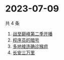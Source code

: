 # 2023-07-09

共 4 条

<!-- BEGIN -->
<!-- 最后更新时间 Sun Jul 09 2023 04:07:36 GMT+0800 (China Standard Time) -->

1. [战至巅峰第二季开播](https://www.zhihu.com/search?q=%E6%88%98%E8%87%B3%E5%B7%85%E5%B3%B0%E7%AC%AC%E4%BA%8C%E5%AD%A3%E5%BC%80%E6%92%AD)
1. [程序员的暗号](https://www.zhihu.com/search?q=%E7%A8%8B%E5%BA%8F%E5%91%98%E7%9A%84%E6%9A%97%E5%8F%B7)
1. [多地接连确诊猴痘](https://www.zhihu.com/search?q=%E5%A4%9A%E5%9C%B0%E6%8E%A5%E8%BF%9E%E7%A1%AE%E8%AF%8A%E7%8C%B4%E7%97%98)
1. [长安三万里](https://www.zhihu.com/search?q=%E9%95%BF%E5%AE%89%E4%B8%89%E4%B8%87%E9%87%8C)

<!-- END -->
